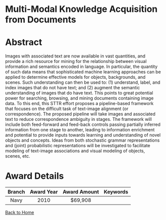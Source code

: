 
Multi-Modal Knowledge Acquisition from Documents
================================================

# Abstract


Images with associated text are now available in vast quantities, and provide a rich resource for mining for the relationship between visual information and semantics encoded in language. In particular, the quantity of such data means that sophisticated machine learning approaches can be applied to determine effective models for objects, backgrounds, and scenes. Such understanding can then be used to: (1) understand, label, and index images that do not have text; and (2) augment the semantic understanding of images that do have text. This points to great potential power for searching, browsing, and mining documents containing image data. To this end, this STTR effort proposes a pipeline-based framework that focuses on the difficult task of text-image alignment (or correspondence). The proposed pipeline will take images and associated text to reduce correspondence ambiguity in stages. The framework will include both feed-forward and feed-back controls passing partially inferred information from one stage to another, leading to information enrichment and potential to provide inputs towards learning and understanding of novel objects and concepts. Ideas from both stochastic grammar representations and (joint) probabilistic representations will be investigated to facilitate modeling of text-image associations and visual modeling of objects, scenes, etc.  

# Award Details

|Branch|Award Year|Award Amount|Keywords|
| :---: | :---: | :---: | :---: |
|Navy|2010|$69,908||
  
  


[Back to Home](https://github.com/chrischow/dod_sbir_awards/DJ/#1895)